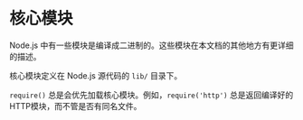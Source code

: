 # 核心模块

Node.js 中有一些模块是编译成二进制的。这些模块在本文档的其他地方有更详细的描述。

核心模块定义在 Node.js 源代码的 `lib/` 目录下。

`require()` 总是会优先加载核心模块。例如，`require('http')` 总是返回编译好的HTTP模块，而不管是否有同名文件。